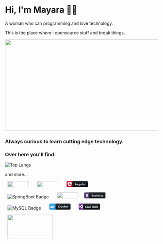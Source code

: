 # Hi, I'm Mayara 👩‍💻

A woman who can programming and love technology.  

This is the place where i opensource stuff and break things.  

<p align="left">
<img src="https://media1.giphy.com/media/LMcB8XospGZO8UQq87/giphy.gif?cid=ecf05e478gsfqosh67e3ktlzte0ktzlkc0x155caglw3mpq3&rid=giphy.gif" width="600" height="300">
<p>    

### Always curious to learn cutting edge technology.  
### Over here you'll find:

![Top Langs](https://github-readme-stats.vercel.app/api/top-langs/?username=DottaMP&layout=compact&theme=radical)
<p align="left">   

and more...    

&nbsp; <img src="https://raw.githubusercontent.com/MikeCodesDotNET/ColoredBadges/master/png/dev/languages/java.png" width="70" height="20">&nbsp;&nbsp;&nbsp;&nbsp;
&nbsp; <img src="https://raw.githubusercontent.com/MikeCodesDotNET/ColoredBadges/master/png/dev/languages/js.png" width="70" height="20">&nbsp;&nbsp;&nbsp;&nbsp;
&nbsp; <img src="https://raw.githubusercontent.com/MikeCodesDotNET/ColoredBadges/master/png/dev/frameworks/angular.png" width="70" height="20">&nbsp;&nbsp;&nbsp;&nbsp;  
  

&nbsp; ![SpringBoot Badge](https://img.shields.io/badge/-SpringBoot-green?style=flat&logo=SpringBoot&logoColor=white&link=https://codepen.io/laly_x/collections/) &nbsp;&nbsp;&nbsp;
&nbsp; <img src="https://raw.githubusercontent.com/MikeCodesDotNET/ColoredBadges/master/png/dev/frameworks/nodejs.png" width="70" height="20">&nbsp;&nbsp;&nbsp;&nbsp;
<img src="https://raw.githubusercontent.com/MikeCodesDotNET/ColoredBadges/master/png/dev/frameworks/bootstrap.png" width="70" height="20">&nbsp;&nbsp;&nbsp;&nbsp;

&nbsp; ![MySQL Badge](https://img.shields.io/badge/-MySQL-blue?style=flat&logo=MySQL&logoColor=white&link=https://codepen.io/laly_x/collections/)&nbsp;&nbsp;&nbsp;&nbsp;
&nbsp; <img src="https://raw.githubusercontent.com/MikeCodesDotNET/ColoredBadges/master/png/dev/tools/docker.png" width="70" height="20">&nbsp;&nbsp;&nbsp;&nbsp;
&nbsp; <img src="https://raw.githubusercontent.com/MikeCodesDotNET/ColoredBadges/master/png/dev/tools/visualstudio.png" width="70" height="20">&nbsp;&nbsp;&nbsp;&nbsp;

&nbsp; <img src="https://media0.giphy.com/media/AOSwwqVjNZlDO/200w.webp?cid=ecf05e4758d1a0e51cc00438214c03daf26abc95ba41b2d2&rid=200w.webp" width="150" height="80">
<p>   


<!--
**DottaMP/DottaMP** is a ✨ _special_ ✨ repository because its `README.md` (this file) appears on your GitHub profile.


<!--
Here are some ideas to get you started:

<!--- 🔭 I’m currently working on ...
<!--- 🌱 I’m currently learning ...
<!--- 👯 I’m looking to collaborate on ...
<!--- 🤔 I’m looking for help with ...
<!--- 💬 Ask me about ...
<!--- 📫 How to reach me: ...
<!--- 😄 Pronouns: ...
<!--- ⚡ Fun fact: ...
->
